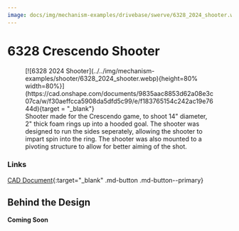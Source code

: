 ```yaml
---
image: docs/img/mechanism-examples/drivebase/swerve/6328_2024_shooter.webp
---
```


# 6328 Crescendo Shooter

<figure markdown="span">
[![6328 2024 Shooter](../../img/mechanism-examples/shooter/6328_2024_shooter.webp){height=80% width=80%}](https://cad.onshape.com/documents/9835aac8853d62a08e3c07ca/w/f30aeffcca5908da5dfd5c99/e/f183765154c242ac19e7644d){target = "_blank"}
<figcaption>Shooter made for the Crescendo game, to shoot 14" diameter, 2" thick foam rings up into a hooded goal. The shooter was designed to run the sides seperately, allowing the shooter to impart spin into the ring. The shooter was also mounted to a pivoting structure to allow for better aiming of the shot.</figcaption>
</figure>

### Links

[CAD Document](https://cad.onshape.com/documents/9835aac8853d62a08e3c07ca/w/f30aeffcca5908da5dfd5c99/e/f183765154c242ac19e7644d "CAD Document Link"){:target="_blank" .md-button .md-button--primary}

## Behind the Design
**Coming Soon**